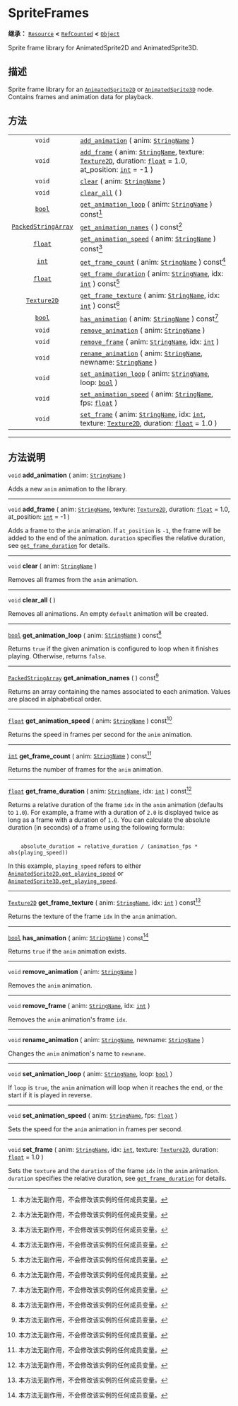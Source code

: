 <!-- ⚠ 请勿编辑本文件 ⚠ -->
<!-- 本文档使用脚本从 WeDot 引擎源码仓库生成。 -->
<!-- 生成脚本：https://github.com/WeDot-Engine/WeDot/tree/4.3/doc/tools/make_md.py； -->
<!-- 原文件：https://github.com/WeDot-Engine/WeDot/tree/4.3/doc/classes/SpriteFrames.xml。 -->

<div id="_class_spriteframes"></div>

# SpriteFrames

**继承：** [`Resource`](class_resource.md) **<** [`RefCounted`](class_refcounted.md) **<** [`Object`](class_object.md)

Sprite frame library for AnimatedSprite2D and AnimatedSprite3D.

## 描述

Sprite frame library for an [`AnimatedSprite2D`](class_animatedsprite2d.md) or [`AnimatedSprite3D`](class_animatedsprite3d.md) node. Contains frames and animation data for playback.

## 方法

|||
|:-:|:--|
| `void`                                            | [`add_animation`](class_spriteframesmd#class_spriteframes_method_add_animation) ( anim: [`StringName`](class_stringname.md) )                                                                                                                         |
| `void`                                            | [`add_frame`](class_spriteframesmd#class_spriteframes_method_add_frame) ( anim: [`StringName`](class_stringname.md), texture: [`Texture2D`](class_texture2d.md), duration: [`float`](class_float.md) = 1.0, at_position: [`int`](class_int.md) = -1 ) |
| `void`                                            | [`clear`](class_spriteframesmd#class_spriteframes_method_clear) ( anim: [`StringName`](class_stringname.md) )                                                                                                                                         |
| `void`                                            | [`clear_all`](class_spriteframesmd#class_spriteframes_method_clear_all) ( )                                                                                                                                                                           |
| [`bool`](class_bool.md)                           | [`get_animation_loop`](class_spriteframesmd#class_spriteframes_method_get_animation_loop) ( anim: [`StringName`](class_stringname.md) ) const[^const]                                                                                                 |
| [`PackedStringArray`](class_packedstringarray.md) | [`get_animation_names`](class_spriteframesmd#class_spriteframes_method_get_animation_names) ( ) const[^const]                                                                                                                                         |
| [`float`](class_float.md)                         | [`get_animation_speed`](class_spriteframesmd#class_spriteframes_method_get_animation_speed) ( anim: [`StringName`](class_stringname.md) ) const[^const]                                                                                               |
| [`int`](class_int.md)                             | [`get_frame_count`](class_spriteframesmd#class_spriteframes_method_get_frame_count) ( anim: [`StringName`](class_stringname.md) ) const[^const]                                                                                                       |
| [`float`](class_float.md)                         | [`get_frame_duration`](class_spriteframesmd#class_spriteframes_method_get_frame_duration) ( anim: [`StringName`](class_stringname.md), idx: [`int`](class_int.md) ) const[^const]                                                                     |
| [`Texture2D`](class_texture2d.md)                 | [`get_frame_texture`](class_spriteframesmd#class_spriteframes_method_get_frame_texture) ( anim: [`StringName`](class_stringname.md), idx: [`int`](class_int.md) ) const[^const]                                                                       |
| [`bool`](class_bool.md)                           | [`has_animation`](class_spriteframesmd#class_spriteframes_method_has_animation) ( anim: [`StringName`](class_stringname.md) ) const[^const]                                                                                                           |
| `void`                                            | [`remove_animation`](class_spriteframesmd#class_spriteframes_method_remove_animation) ( anim: [`StringName`](class_stringname.md) )                                                                                                                   |
| `void`                                            | [`remove_frame`](class_spriteframesmd#class_spriteframes_method_remove_frame) ( anim: [`StringName`](class_stringname.md), idx: [`int`](class_int.md) )                                                                                               |
| `void`                                            | [`rename_animation`](class_spriteframesmd#class_spriteframes_method_rename_animation) ( anim: [`StringName`](class_stringname.md), newname: [`StringName`](class_stringname.md) )                                                                     |
| `void`                                            | [`set_animation_loop`](class_spriteframesmd#class_spriteframes_method_set_animation_loop) ( anim: [`StringName`](class_stringname.md), loop: [`bool`](class_bool.md) )                                                                                |
| `void`                                            | [`set_animation_speed`](class_spriteframesmd#class_spriteframes_method_set_animation_speed) ( anim: [`StringName`](class_stringname.md), fps: [`float`](class_float.md) )                                                                             |
| `void`                                            | [`set_frame`](class_spriteframesmd#class_spriteframes_method_set_frame) ( anim: [`StringName`](class_stringname.md), idx: [`int`](class_int.md), texture: [`Texture2D`](class_texture2d.md), duration: [`float`](class_float.md) = 1.0 )              |

<!-- rst-class:: classref-section-separator -->

---

## 方法说明

<div id="_class_spriteframes_method_add_animation"></div>

`void` **add_animation** ( anim: [`StringName`](class_stringname.md) )<div id="class_spriteframes_method_add_animation"></div>

Adds a new `anim` animation to the library.

<!-- rst-class:: classref-item-separator -->

---

<div id="_class_spriteframes_method_add_frame"></div>

`void` **add_frame** ( anim: [`StringName`](class_stringname.md), texture: [`Texture2D`](class_texture2d.md), duration: [`float`](class_float.md) = 1.0, at_position: [`int`](class_int.md) = -1 )<div id="class_spriteframes_method_add_frame"></div>

Adds a frame to the `anim` animation. If `at_position` is `-1`, the frame will be added to the end of the animation. `duration` specifies the relative duration, see [`get_frame_duration`](#class_spriteframes_method_get_frame_duration) for details.

<!-- rst-class:: classref-item-separator -->

---

<div id="_class_spriteframes_method_clear"></div>

`void` **clear** ( anim: [`StringName`](class_stringname.md) )<div id="class_spriteframes_method_clear"></div>

Removes all frames from the `anim` animation.

<!-- rst-class:: classref-item-separator -->

---

<div id="_class_spriteframes_method_clear_all"></div>

`void` **clear_all** ( )<div id="class_spriteframes_method_clear_all"></div>

Removes all animations. An empty `default` animation will be created.

<!-- rst-class:: classref-item-separator -->

---

<div id="_class_spriteframes_method_get_animation_loop"></div>

[`bool`](class_bool.md) **get_animation_loop** ( anim: [`StringName`](class_stringname.md) ) const[^const]<div id="class_spriteframes_method_get_animation_loop"></div>

Returns `true` if the given animation is configured to loop when it finishes playing. Otherwise, returns `false`.

<!-- rst-class:: classref-item-separator -->

---

<div id="_class_spriteframes_method_get_animation_names"></div>

[`PackedStringArray`](class_packedstringarray.md) **get_animation_names** ( ) const[^const]<div id="class_spriteframes_method_get_animation_names"></div>

Returns an array containing the names associated to each animation. Values are placed in alphabetical order.

<!-- rst-class:: classref-item-separator -->

---

<div id="_class_spriteframes_method_get_animation_speed"></div>

[`float`](class_float.md) **get_animation_speed** ( anim: [`StringName`](class_stringname.md) ) const[^const]<div id="class_spriteframes_method_get_animation_speed"></div>

Returns the speed in frames per second for the `anim` animation.

<!-- rst-class:: classref-item-separator -->

---

<div id="_class_spriteframes_method_get_frame_count"></div>

[`int`](class_int.md) **get_frame_count** ( anim: [`StringName`](class_stringname.md) ) const[^const]<div id="class_spriteframes_method_get_frame_count"></div>

Returns the number of frames for the `anim` animation.

<!-- rst-class:: classref-item-separator -->

---

<div id="_class_spriteframes_method_get_frame_duration"></div>

[`float`](class_float.md) **get_frame_duration** ( anim: [`StringName`](class_stringname.md), idx: [`int`](class_int.md) ) const[^const]<div id="class_spriteframes_method_get_frame_duration"></div>

Returns a relative duration of the frame `idx` in the `anim` animation (defaults to `1.0`). For example, a frame with a duration of `2.0` is displayed twice as long as a frame with a duration of `1.0`. You can calculate the absolute duration (in seconds) of a frame using the following formula:

```

    absolute_duration = relative_duration / (animation_fps * abs(playing_speed))
```

In this example, `playing_speed` refers to either [`AnimatedSprite2D.get_playing_speed`](#class_animatedsprite2d_method_get_playing_speed) or [`AnimatedSprite3D.get_playing_speed`](#class_animatedsprite3d_method_get_playing_speed).



<!-- rst-class:: classref-item-separator -->

---

<div id="_class_spriteframes_method_get_frame_texture"></div>

[`Texture2D`](class_texture2d.md) **get_frame_texture** ( anim: [`StringName`](class_stringname.md), idx: [`int`](class_int.md) ) const[^const]<div id="class_spriteframes_method_get_frame_texture"></div>

Returns the texture of the frame `idx` in the `anim` animation.

<!-- rst-class:: classref-item-separator -->

---

<div id="_class_spriteframes_method_has_animation"></div>

[`bool`](class_bool.md) **has_animation** ( anim: [`StringName`](class_stringname.md) ) const[^const]<div id="class_spriteframes_method_has_animation"></div>

Returns `true` if the `anim` animation exists.

<!-- rst-class:: classref-item-separator -->

---

<div id="_class_spriteframes_method_remove_animation"></div>

`void` **remove_animation** ( anim: [`StringName`](class_stringname.md) )<div id="class_spriteframes_method_remove_animation"></div>

Removes the `anim` animation.

<!-- rst-class:: classref-item-separator -->

---

<div id="_class_spriteframes_method_remove_frame"></div>

`void` **remove_frame** ( anim: [`StringName`](class_stringname.md), idx: [`int`](class_int.md) )<div id="class_spriteframes_method_remove_frame"></div>

Removes the `anim` animation's frame `idx`.

<!-- rst-class:: classref-item-separator -->

---

<div id="_class_spriteframes_method_rename_animation"></div>

`void` **rename_animation** ( anim: [`StringName`](class_stringname.md), newname: [`StringName`](class_stringname.md) )<div id="class_spriteframes_method_rename_animation"></div>

Changes the `anim` animation's name to `newname`.

<!-- rst-class:: classref-item-separator -->

---

<div id="_class_spriteframes_method_set_animation_loop"></div>

`void` **set_animation_loop** ( anim: [`StringName`](class_stringname.md), loop: [`bool`](class_bool.md) )<div id="class_spriteframes_method_set_animation_loop"></div>

If `loop` is `true`, the `anim` animation will loop when it reaches the end, or the start if it is played in reverse.

<!-- rst-class:: classref-item-separator -->

---

<div id="_class_spriteframes_method_set_animation_speed"></div>

`void` **set_animation_speed** ( anim: [`StringName`](class_stringname.md), fps: [`float`](class_float.md) )<div id="class_spriteframes_method_set_animation_speed"></div>

Sets the speed for the `anim` animation in frames per second.

<!-- rst-class:: classref-item-separator -->

---

<div id="_class_spriteframes_method_set_frame"></div>

`void` **set_frame** ( anim: [`StringName`](class_stringname.md), idx: [`int`](class_int.md), texture: [`Texture2D`](class_texture2d.md), duration: [`float`](class_float.md) = 1.0 )<div id="class_spriteframes_method_set_frame"></div>

Sets the `texture` and the `duration` of the frame `idx` in the `anim` animation. `duration` specifies the relative duration, see [`get_frame_duration`](#class_spriteframes_method_get_frame_duration) for details.

[^virtual]: 本方法通常需要用户覆盖才能生效。
[^const]: 本方法无副作用，不会修改该实例的任何成员变量。
[^vararg]: 本方法除了能接受在此处描述的参数外，还能够继续接受任意数量的参数。
[^constructor]: 本方法用于构造某个类型。
[^static]: 调用本方法无需实例，可直接使用类名进行调用。
[^operator]: 本方法描述的是使用本类型作为左操作数的有效运算符。
[^bitfield]: 这个值是由下列位标志构成位掩码的整数。
[^void]: 无返回值。
